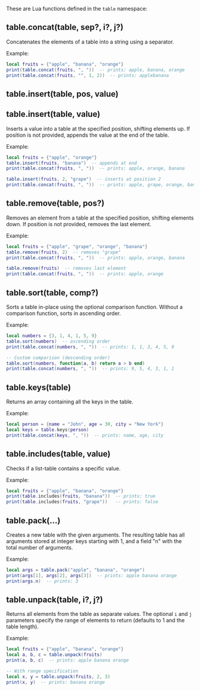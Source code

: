 These are Lua functions defined in the `table` namespace:

## table.concat(table, sep?, i?, j?)
Concatenates the elements of a table into a string using a separator.

Example:
```lua
local fruits = {"apple", "banana", "orange"}
print(table.concat(fruits, ", "))  -- prints: apple, banana, orange
print(table.concat(fruits, "", 1, 2))  -- prints: applebanana
```

## table.insert(table, pos, value)
## table.insert(table, value)
Inserts a value into a table at the specified position, shifting elements up. If position is not provided, appends the value at the end of the table.

Example:
```lua
local fruits = {"apple", "orange"}
table.insert(fruits, "banana")  -- appends at end
print(table.concat(fruits, ", "))  -- prints: apple, orange, banana

table.insert(fruits, 2, "grape")  -- inserts at position 2
print(table.concat(fruits, ", "))  -- prints: apple, grape, orange, banana
```

## table.remove(table, pos?)
Removes an element from a table at the specified position, shifting elements down. If position is not provided, removes the last element.

Example:
```lua
local fruits = {"apple", "grape", "orange", "banana"}
table.remove(fruits, 2)  -- removes "grape"
print(table.concat(fruits, ", "))  -- prints: apple, orange, banana

table.remove(fruits)  -- removes last element
print(table.concat(fruits, ", "))  -- prints: apple, orange
```

## table.sort(table, comp?)
Sorts a table in-place using the optional comparison function. Without a comparison function, sorts in ascending order.

Example:
```lua
local numbers = {3, 1, 4, 1, 5, 9}
table.sort(numbers)  -- ascending order
print(table.concat(numbers, ", "))  -- prints: 1, 1, 3, 4, 5, 9

-- Custom comparison (descending order)
table.sort(numbers, function(a, b) return a > b end)
print(table.concat(numbers, ", "))  -- prints: 9, 5, 4, 3, 1, 1
```

## table.keys(table)
Returns an array containing all the keys in the table.

Example:
```lua
local person = {name = "John", age = 30, city = "New York"}
local keys = table.keys(person)
print(table.concat(keys, ", "))  -- prints: name, age, city
```

## table.includes(table, value)
Checks if a list-table contains a specific value.

Example:
```lua
local fruits = {"apple", "banana", "orange"}
print(table.includes(fruits, "banana"))  -- prints: true
print(table.includes(fruits, "grape"))   -- prints: false
```

## table.pack(...)
Creates a new table with the given arguments. The resulting table has all arguments stored at integer keys starting with 1, and a field "n" with the total number of arguments.

Example:
```lua
local args = table.pack("apple", "banana", "orange")
print(args[1], args[2], args[3])  -- prints: apple banana orange
print(args.n)  -- prints: 3
```

## table.unpack(table, i?, j?)
Returns all elements from the table as separate values. The optional `i` and `j` parameters specify the range of elements to return (defaults to 1 and the table length).

Example:
```lua
local fruits = {"apple", "banana", "orange"}
local a, b, c = table.unpack(fruits)
print(a, b, c)  -- prints: apple banana orange

-- With range specification
local x, y = table.unpack(fruits, 2, 3)
print(x, y)  -- prints: banana orange
```
